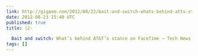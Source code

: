 ```yaml
---
link: http://gigaom.com/2012/08/22/bait-and-switch-whats-behind-atts-stance-on-facetime/
date: 2012-08-23 15:40 UTC
published: true
title: |2-

  Bait and switch: What’s behind AT&T’s stance on FaceTime — Tech News and Analysis
tags: []
---
```



